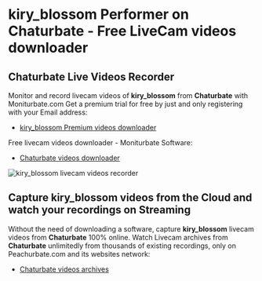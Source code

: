# kiry_blossom Performer on Chaturbate - Free LiveCam videos downloader

## Chaturbate Live Videos Recorder

Monitor and record livecam videos of **kiry_blossom** from **Chaturbate** with Moniturbate.com
Get a premium trial for free by just and only registering with your Email address:
* [kiry_blossom Premium videos downloader](https://moniturbate.com/request-demo-licence-key.html)

Free livecam videos downloader - Moniturbate Software:
* [Chaturbate videos downloader](https://moniturbate.com/moniturbate-download-software.html)

![kiry_blossom livecam videos recorder](https://peachurnet.com/templates/moniturbate-software.png)


## Capture kiry_blossom videos from the Cloud and watch your recordings on Streaming

Without the need of downloading a software, capture **kiry_blossom** livecam videos from **Chaturbate** 100% online.
Watch Livecam archives from **Chaturbate** unlimitedly from thousands of existing recordings, only on Peachurbate.com and its websites network:
* [Chaturbate videos archives](https://peachurnet.com/)